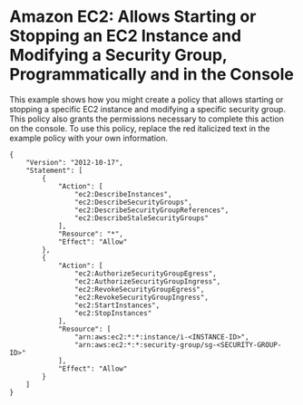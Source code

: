 # Amazon EC2: Allows Starting or Stopping an EC2 Instance and Modifying a Security Group, Programmatically and in the Console<a name="reference_policies_examples_ec2_instance-securitygroup"></a>

This example shows how you might create a policy that allows starting or stopping a specific EC2 instance and modifying a specific security group\. This policy also grants the permissions necessary to complete this action on the console\. To use this policy, replace the red italicized text in the example policy with your own information\.

```
{
    "Version": "2012-10-17",
    "Statement": [
        {
            "Action": [
                "ec2:DescribeInstances",
                "ec2:DescribeSecurityGroups",
                "ec2:DescribeSecurityGroupReferences",
                "ec2:DescribeStaleSecurityGroups"
            ],
            "Resource": "*",
            "Effect": "Allow"
        },
        {
            "Action": [
                "ec2:AuthorizeSecurityGroupEgress",
                "ec2:AuthorizeSecurityGroupIngress",
                "ec2:RevokeSecurityGroupEgress",
                "ec2:RevokeSecurityGroupIngress",
                "ec2:StartInstances",
                "ec2:StopInstances"
            ],
            "Resource": [
                "arn:aws:ec2:*:*:instance/i-<INSTANCE-ID>",
                "arn:aws:ec2:*:*:security-group/sg-<SECURITY-GROUP-ID>"
            ],
            "Effect": "Allow"
        }
    ]
}
```